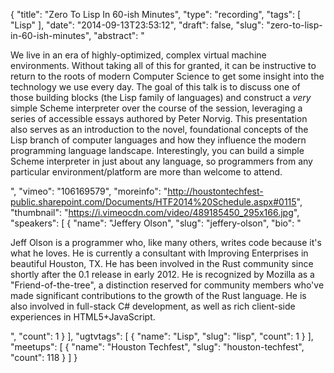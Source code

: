 {
  "title": "Zero To Lisp In 60-ish Minutes",
  "type": "recording",
  "tags": [
    "Lisp"
  ],
  "date": "2014-09-13T23:53:12",
  "draft": false,
  "slug": "zero-to-lisp-in-60-ish-minutes",
  "abstract": "<p>We live in an era of highly-optimized, complex virtual machine environments. Without taking all of this for granted, it can be instructive to return to the roots of modern Computer Science to get some insight into the technology we use every day. The goal of this talk is to discuss one of those building blocks (the Lisp family of languages) and construct a *very* simple Scheme interpreter over the course of the session, leveraging a series of accessible essays authored by Peter Norvig. This presentation also serves as an introduction to the novel, foundational concepts of the Lisp branch of computer languages and how they influence the modern programming language landscape. Interestingly, you can build a simple Scheme interpreter in just about any language, so programmers from any particular environment/platform are more than welcome to attend.</p>",
  "vimeo": "106169579",
  "moreinfo": "http://houstontechfest-public.sharepoint.com/Documents/HTF2014%20Schedule.aspx#0115",
  "thumbnail": "https://i.vimeocdn.com/video/489185450_295x166.jpg",
  "speakers": [
    {
      "name": "Jeffery Olson",
      "slug": "jeffery-olson",
      "bio": "<p>Jeff Olson is a programmer who, like many others, writes code because it's what he loves. He is currently a consultant with Improving Enterprises in beautiful Houston, TX. He has been involved in the Rust community since shortly after the 0.1 release in early 2012. He is recognized by Mozilla as a \"Friend-of-the-tree\", a distinction reserved for community members who've made significant contributions to the growth of the Rust language. He is also involved in full-stack C# development, as well as rich client-side experiences in HTML5+JavaScript.</p>",
      "count": 1
    }
  ],
  "ugtvtags": [
    {
      "name": "Lisp",
      "slug": "lisp",
      "count": 1
    }
  ],
  "meetups": [
    {
      "name": "Houston Techfest",
      "slug": "houston-techfest",
      "count": 118
    }
  ]
}
